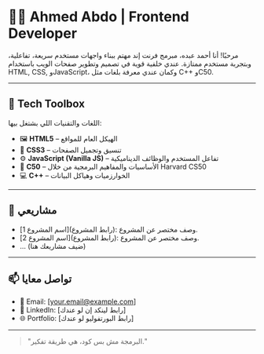 # 👨‍💻 Ahmed Abdo | Frontend Developer

مرحبًا! أنا أحمد عبده، مبرمج فرنت إند مهتم ببناء واجهات مستخدم سريعة، تفاعلية، وبتجربة مستخدم ممتازة. عندي خلفية قوية في تصميم وتطوير صفحات الويب باستخدام HTML, CSS, وJavaScript، وكمان عندي معرفة بلغات مثل C++ وC50.

---

## 🧰 Tech Toolbox

اللغات والتقنيات اللي بشتغل بيها:

- 🖼️ **HTML5** – الهيكل العام للمواقع
- 🎨 **CSS3** – تنسيق وتجميل الصفحات
- ⚙️ **JavaScript (Vanilla JS)** – تفاعل المستخدم والوظائف الديناميكية
- 🧠 **C50** – الأساسيات والمفاهيم البرمجية من خلال Harvard CS50
- 💻 **C++** – الخوارزميات وهياكل البيانات

---

## 📂 مشاريعي

- [اسم المشروع 1](رابط المشروع): وصف مختصر عن المشروع.
- [اسم المشروع 2](رابط المشروع): وصف مختصر عن المشروع.
- ... (ضيف مشاريعك هنا)

---

## 📫 تواصل معايا

- 📧 Email: [your.email@example.com]
- 💼 LinkedIn: [رابط لينكد إن لو عندك]
- 🌐 Portfolio: [رابط البورتفوليو لو عندك]

---

> "البرمجة مش بس كود، هي طريقة تفكير."

